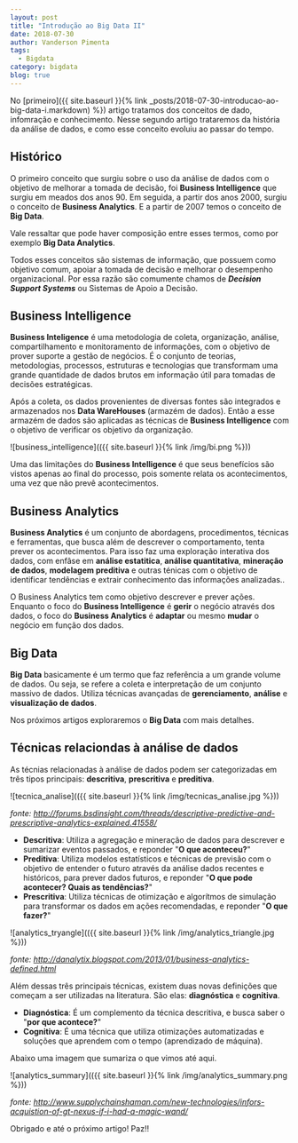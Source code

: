 ```yaml
---
layout: post
title: "Introdução ao Big Data II"
date: 2018-07-30
author: Vanderson Pimenta
tags:
  - Bigdata 
category: bigdata
blog: true
---
```


No [primeiro]({{ site.baseurl }}{% link \_posts/2018-07-30-introducao-ao-big-data-i.markdown)  %}) artigo tratamos dos conceitos de dado, infomração e conhecimento. Nesse segundo artigo trataremos da história da análise de dados, e como esse conceito evoluiu ao passar do tempo.

## Histórico

O primeiro conceito que surgiu sobre o uso da análise de dados com o objetivo de melhorar a tomada de decisão, foi **Business Intelligence** que surgiu em meados dos anos 90. Em seguida, a partir dos anos 2000, surgiu o conceito de **Business Analytics**. E a partir de 2007 temos o conceito de **Big Data**.

Vale ressaltar que pode haver composição entre esses termos, como por exemplo **Big Data Analytics**.

Todos esses conceitos são sistemas de informação, que possuem como objetivo comum, apoiar a tomada de decisão e melhorar o desempenho organizacional. Por essa razão são comumente chamos de ***Decision Support Systems*** ou Sistemas de Apoio a Decisão.

## Business Intelligence

**Business Inteligence** é uma metodologia de coleta, organização, análise, compartilhamento e monitoramento de informações, com o objetivo de prover suporte a gestão de negócios. É o conjunto de teorias, metodologias, processos, estruturas e tecnologias que transformam uma grande quantidade de dados brutos em informação útil para tomadas de decisões estratégicas. 

Após a coleta, os dados provenientes de diversas fontes são integrados e armazenados nos **Data WareHouses** (armazém de dados). Então a esse armazém de dados são aplicadas as técnicas de **Business Intelligence** com o objetivo de verificar os objetivo da organização.

![business_intelligence](({{ site.baseurl }}{% link /img/bi.png %}))

Uma das limitações do **Business Intelligence** é que seus benefícios são vistos apenas ao final do processo, pois somente relata os acontecimentos, uma vez que não prevê acontecimentos.

## Business Analytics

**Business Analytics** é um conjunto de abordagens, procedimentos, técnicas e ferramentas, que busca além de descrever o comportamento, tenta prever os acontecimentos. Para isso faz uma exploração interativa dos dados, com enfâse em **análise estatitica**, **análise quantitativa**, **mineração de dados**, **modelagem preditiva** e outras ténicas com o objetivo de identificar tendências e extrair conhecimento das informações analizadas.. 

O Business Analytics tem como objetivo descrever e prever ações. Enquanto o foco do **Business Intelligence** é **gerir** o negócio através dos dados, o foco do **Business Analytics** é **adaptar** ou mesmo **mudar** o negócio em função dos dados.

## Big Data

**Big Data** basicamente é um termo que faz referência a um grande volume de dados. Ou seja, se refere a coleta e interpretação de um conjunto massivo de dados. Utiliza técnicas avançadas de **gerenciamento**, **análise** e **visualização de dados**.

Nos próximos artigos exploraremos o **Big Data** com mais detalhes.

## Técnicas relaciondas à análise de dados

As técnias relacionadas à análise de dados podem ser categorizadas em três tipos principais: **descritiva**, **prescritiva** e **preditiva**.

![tecnica_analise](({{ site.baseurl }}{% link /img/tecnicas_analise.jpg %}))

*fonte: http://forums.bsdinsight.com/threads/descriptive-predictive-and-prescriptive-analytics-explained.41558/*

* **Descritiva**: Utiliza a agregação e mineração de dados para descrever e sumarizar eventos passados, e reponder "**O que aconteceu?**"
* **Preditiva**: Utiliza modelos estatísticos e técnicas de previsão com o objetivo de entender o futuro através da análise dados recentes e históricos, para prever dados futuros, e reponder "**O que pode acontecer? Quais as tendências?**"
* **Prescritiva**: Utiliza técnicas de otimização e algorítmos de simulação para transformar os dados em ações recomendadas, e reponder "**O que fazer?**" 

![analytics_tryangle](({{ site.baseurl }}{% link /img/analytics\_triangle.jpg %}))

*fonte: http://danalytix.blogspot.com/2013/01/business-analytics-defined.html*

Além dessas três principais técnicas, existem duas  novas definições que começam a ser utilizadas na literatura. São elas: **diagnóstica** e **cognitiva**.

* **Diagnóstica**: É um complemento da técnica descritiva, e busca saber o "**por que acontece?**"
* **Cognitiva**: É uma técnica que utiliza otimizações automatizadas e soluções que aprendem com o tempo (aprendizado de máquina). 

Abaixo uma imagem que sumariza o que vimos até aqui.

![analytics_summary](({{ site.baseurl }}{% link /img/analytics\_summary.png %}))

*fonte: http://www.supplychainshaman.com/new-technologies/infors-acquistion-of-gt-nexus-if-i-had-a-magic-wand/*

Obrigado e até o próximo artigo! Paz!!